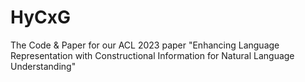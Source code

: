# HyCxG
The Code &amp; Paper for our ACL 2023 paper "Enhancing Language Representation with Constructional Information for Natural Language Understanding"
